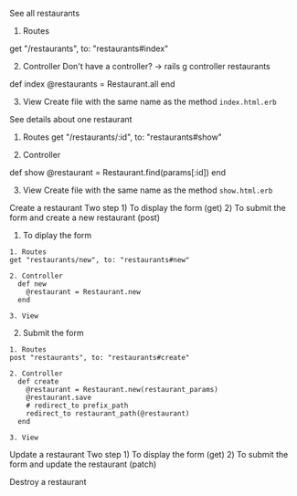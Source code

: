 
See all restaurants

1. Routes
<!-- http_verb "/path", to: "controller#action -->
get "/restaurants", to: "restaurants#index"

2. Controller
Don't have a controller? -> rails g controller restaurants

def index
  @restaurants = Restaurant.all
end

3. View
Create file with the same name as the method `index.html.erb`


See details about one restaurant

1. Routes
get "/restaurants/:id", to: "restaurants#show"

2. Controller

def show
  @restaurant = Restaurant.find(params[:id])
end

3. View
Create file with the same name as the method `show.html.erb`


Create a restaurant
  Two step
    1) To display the form (get)
    2) To submit the form and create a new restaurant (post)

  1) To diplay the form

    1. Routes
    get "restaurants/new", to: "restaurants#new"

    2. Controller
      def new
        @restaurant = Restaurant.new
      end

    3. View

  2) Submit the form

    1. Routes
    post "restaurants", to: "restaurants#create"

    2. Controller
      def create
        @restaurant = Restaurant.new(restaurant_params)
        @restaurant.save
        # redirect_to prefix_path
        redirect_to restaurant_path(@restaurant)
      end

    3. View



Update a restaurant
    Two step
    1) To display the form (get)
    2) To submit the form and update the restaurant (patch)





Destroy a restaurant
